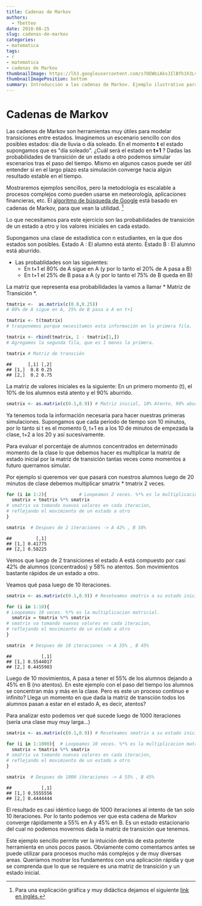 ```yaml
---
title: Cadenas de Markov
authors:
  - fbetteo
date: 2018-08-25
slug: cadenas-de-markov
categories: 
- matematica
tags: 
- r
- matematica
- cadenas de Markov
thumbnailImage: https://lh3.googleusercontent.com/s7OEWbiAksJIlBfh1h3Lv5qu3yjL8hfM3d_-INh41ZYLC5I4Q3ti9UbjZp7BlYElBd4NXc_3bloR2Z9Bog=w447-h220-rw
thumbnailImagePosition: bottom
summary: Introducción a las cadenas de Markov. Ejemplo ilustrativo para ver su gran potencial.
---
```


# Cadenas de Markov

Las cadenas de Markov son herramientas muy útiles para modelar transiciones entre estados. Imaginemos un escenario sencillo con dos posibles estados: día de lluvia o día soleado. En el momento **t** el estado supongamos que es "día soleado". ¿Cuál será el estado en **t+1** ? Dadas las probabilidades de transición de un estado a otro podemos simular escenarios tras el paso del tiempo. Mismo en algunos casos puede ser útil entender si en el largo plazo esta simulación converge hacia algún resultado estable en el tiempo.

Mostraremos ejemplos sencillos, pero la metodología es escalable a procesos complejos como pueden usarse en meteorología, aplicaciones financieras, etc. El [algoritmo de búsqueda de Google](http://blog.kleinproject.org/?p=1605&lang=es) está basado en cadenas de Markov, para que vean la utilidad. [^1]

Lo que necesitamos para este ejercicio son las probabilidades de transición de un estado a otro y los valores iniciales en cada estado.

Supongamos una clase de estadística con n estudiantes, en la que dos estados son posibles. 
Estado A : El alumno está atento.
Estado B : El alumno está aburrido.

* Las probablidades son las siguientes: 
    + En t+1 el 80% de A sigue en A (y por lo tanto el 20% de A pasa a B)
    + En t+1 el 25% de B pasa a A (y por lo tanto el 75% de B queda en B)
    
La matriz que representa esa probabilidades la vamos a llamar * Matriz de Transición *.


```r
tmatrix <-  as.matrix(c(0.8,0.25))  
# 80% de A sigue en A, 25% de B pasa a A en t+1

tmatrix <- t(tmatrix) 
# trasponemos porque necesitamos esta información en la primera fila.

tmatrix <- rbind(tmatrix, 1 - tmatrix[1,]) 
# Agregamos la segunda fila, que es 1 menos la primera.

tmatrix # Matriz de transción
```

```
##      [,1] [,2]
## [1,]  0.8 0.25
## [2,]  0.2 0.75
```

La matriz de valores iniciales es la siguiente:
En un primero momento (t), el 10% de los alumnos está atento y el 90% aburrido.


```r
smatrix <- as.matrix(c(0.1,0.9)) # Matriz inicial, 10% Atento, 90% aburridos
```


Ya tenemos toda la información necesaria para hacer nuestras primeras simulaciones.
Supongamos que cada período de tiempo son 10 minutos, por lo tanto si t es el momento 0, t+1 es a los 10 de minutos de empezada la clase, t+2 a los 20 y así sucesivamente.

Para evaluar el porcentaje de alumnos concentrados en determinado momento de la clase lo que debemos hacer es multiplicar la matriz de estado inicial por la matriz de transición tantas veces como momentos a futuro querramos simular.

Por ejemplo si queremos ver que pasará con nuestros alumnos luego de 20 minutos de clase debemos multiplicar smatrix * tmatrix 2 veces.


```r
for (i in 1:2){            # Loopeamos 2 veces. %*% es la multiplicacion matricial.
  smatrix = tmatrix %*% smatrix  
# smatrix va tomando nuevos valores en cada iteracion, 
# reflejando el movimiento de un estado a otro
}

smatrix  # Despues de 2 iteraciones -> A 42% , B 58%
```

```
##         [,1]
## [1,] 0.41775
## [2,] 0.58225
```

Vemos que luego de 2 transiciones el estado A está compuesto por casi 42% de alumnos (concentrados) y 58% no atentos. Son movimientos bastante rápidos de un estado a otro.

Veamos qué pasa luego de 10 iteraciones.



```r
smatrix <- as.matrix(c(0.1,0.9)) # Reseteamos smatrix a su estado inicial

for (i in 1:10){           
# Loopeamos 10 veces. %*% es la multiplicacion matricial.
  smatrix = tmatrix %*% smatrix   
# smatrix va tomando nuevos valores en cada iteracion, 
# reflejando el movimiento de un estado a otro
}

smatrix  # Despues de 10 iteraciones -> A 55% , B 45%
```

```
##           [,1]
## [1,] 0.5544017
## [2,] 0.4455983
```

Luego de 10 movimientos, A pasa a tener el 55% de los alumnos dejando a 45% en B (no atentos). En este ejemplo con el paso del tiempo los alumnos se concentran más y más en la clase. Pero es este un proceso continuo e infinito? Llega un momento en que dada la matriz de transción todos los alumnos pasan a estar en el estado A, es decir, atentos?

Para analizar esto podemos ver qué sucede luego de 1000 iteraciones (sería una clase muy muy larga...)



```r
smatrix <- as.matrix(c(0.1,0.9)) # Reseteamos smatrix a su estado inicial

for (i in 1:1000){  # Loopeamos 10 veces. %*% es la multiplicacion matricial.
  smatrix = tmatrix %*% smatrix  
# smatrix va tomando nuevos valores en cada iteracion,
# reflejando el movimiento de un estado a otro
}

smatrix  # Despues de 1000 iteraciones -> A 55% , B 45%
```

```
##           [,1]
## [1,] 0.5555556
## [2,] 0.4444444
```

El resultado es casi idéntico luego de 1000 iteraciones al intento de tan solo 10 iteraciones. Por lo tanto podemos ver que esta cadena de Markov converge rápidamente a 55% en A y 45% en B. Es un estado estacionario del cual no podemos movernos dada la matriz de transición que tenemos.

Este ejemplo sencillo permite ver la intuición detrás de esta potente herramienta en unos pocos pasos. Obviamente como comentamos antes se puede utilizar para procesos mucho más complejos y de muy diversas areas. 
Queríamos mostrar los fundamentos con una aplicación rápida y que se comprenda que lo que se requiere es una matriz de transición y un estado inicial.

[^1]: Para una explicación gráfica y muy didáctica dejamos el siguiente [link en inglés.](http://setosa.io/ev/markov-chains/)
